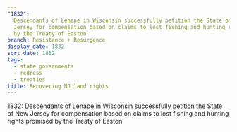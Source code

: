 ```yaml
---
"1832":
  Descendants of Lenape in Wisconsin successfully petition the State of New
  Jersey for compensation based on claims to lost fishing and hunting rights promised
  by the Treaty of Easton
branch: Resistance + Resurgence
display_date: 1832
sort_date: 1832
tags:
  - state governments
  - redress
  - treaties
title: Recovering NJ land rights
---
```


1832: Descendants of Lenape in Wisconsin successfully petition the State of New Jersey for compensation based on claims to lost fishing and hunting rights promised by the Treaty of Easton
